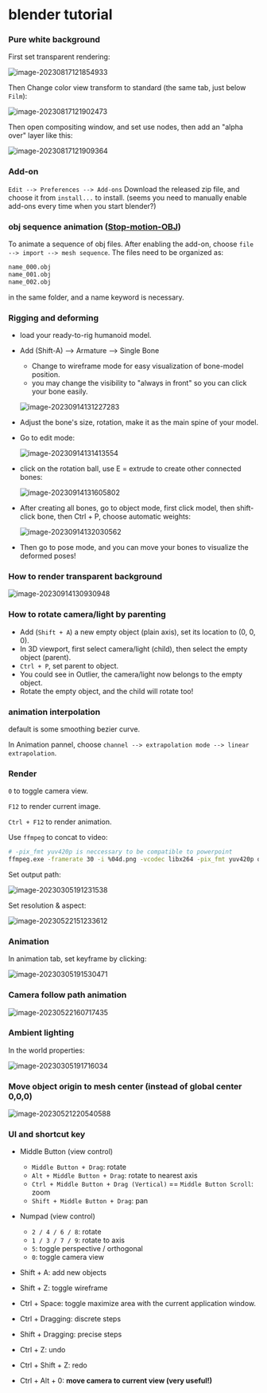 # blender tutorial

### Pure white background

First set transparent rendering:

![image-20230817121854933](blender_tutorial.assets\image-20230817121854933.png)

Then Change color view transform to standard (the same tab, just below `Film`):

![image-20230817121902473](blender_tutorial.assets\image-20230817121902473.png)

Then open compositing window, and set use nodes, then add an "alpha over" layer like this:

![image-20230817121909364](blender_tutorial.assets\image-20230817121909364.png)


### Add-on

`Edit --> Preferences --> Add-ons`
Download the released zip file, and choose it from `install...` to install.
(seems you need to manually enable add-ons every time when you start blender?)

### obj sequence animation ([Stop-motion-OBJ](https://github.com/neverhood311/Stop-motion-OBJ))

To animate a sequence of obj files.
After enabling the add-on, choose `file --> import --> mesh sequence`.
The files need to be organized as:
```bash
name_000.obj
name_001.obj
name_002.obj
```
in the same folder, and a name keyword is necessary.


### Rigging and deforming

* load your ready-to-rig humanoid model.

* Add (Shift-A) --> Armature --> Single Bone

  * Change to wireframe mode for easy visualization of bone-model position.
  * you may change the visibility to "always in front" so you can click your bone easily.

  ![image-20230914131227283](blender_tutorial.assets/image-20230914131227283.png)

* Adjust the bone's size, rotation, make it as the main spine of your model.

* Go to edit mode:

  ![image-20230914131413554](blender_tutorial.assets/image-20230914131413554.png)

* click on the rotation ball, use E = extrude to create other connected bones:

  ![image-20230914131605802](blender_tutorial.assets/image-20230914131605802.png)

* After creating all bones, go to object mode, first click model, then shift-click bone, then Ctrl + P, choose automatic weights:

  ![image-20230914132030562](blender_tutorial.assets/image-20230914132030562.png)

* Then go to pose mode, and you can move your bones to visualize the deformed poses!


### How to render transparent background

![image-20230914130930948](blender_tutorial.assets/image-20230914130930948.png)

### How to rotate camera/light by parenting

* Add (`Shift + A`) a new empty object (plain axis), set its location to (0, 0, 0).
* In 3D viewport, first select camera/light (child), then select the empty object (parent).
* `Ctrl + P`, set parent to object.
* You could see in Outlier, the camera/light now belongs to the empty object.
* Rotate the empty object, and the child will rotate too!

### animation interpolation

default is some smoothing bezier curve.

In Animation pannel, choose `channel --> extrapolation mode --> linear extrapolation`.

### Render

`0` to toggle camera view. 

`F12` to render current image.

`Ctrl + F12` to render animation.

Use `ffmpeg` to concat to video:

```bash
# -pix_fmt yuv420p is neccessary to be compatible to powerpoint
ffmpeg.exe -framerate 30 -i %04d.png -vcodec libx264 -pix_fmt yuv420p out.mp4
```

Set output path:

![image-20230305191231538](blender_tutorial.assets/image-20230305191231538.png)

Set resolution & aspect:

![image-20230522151233612](blender_tutorial.assets/image-20230522151233612.png)

### Animation

In animation tab, set keyframe by clicking:

![image-20230305191530471](blender_tutorial.assets/image-20230305191530471.png)

### Camera follow path animation

![image-20230522160717435](blender_tutorial.assets/image-20230522160717435.png)

### Ambient lighting

In the world properties:

![image-20230305191716034](blender_tutorial.assets/image-20230305191716034.png)


### Move object origin to mesh center (instead of global center 0,0,0)

![image-20230521220540588](blender_tutorial.assets/image-20230521220540588.png)


### UI and shortcut key

* Middle Button (view control)
  * `Middle Button + Drag`: rotate
  * `Alt + Middle Button + Drag`: rotate to nearest axis
  * `Ctrl + Middle Button + Drag (Vertical)` == `Middle Button Scroll`: zoom
  * `Shift + Middle Button + Drag`: pan

* Numpad (view control)
  
  * `2 / 4 / 6 / 8`: rotate 
  * `1 / 3 / 7 / 9`: rotate to axis
  * `5`: toggle perspective / orthogonal
  * `0`: toggle camera view
  
* Shift + A: add new objects
  
* Shift + Z: toggle wireframe
  
* Ctrl + Space: toggle maximize area with the current application window.
  
* Ctrl + Dragging: discrete steps

* Shift + Dragging: precise steps
  
* Ctrl + Z: undo

* Ctrl + Shift + Z: redo


* Ctrl + Alt + 0: **move camera to current view (very useful!)**

